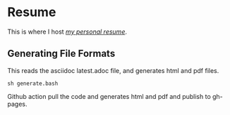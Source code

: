 # Resume

This is where I host *[my personal resume](latest.pdf)*.

## Generating File Formats

This reads the asciidoc latest.adoc file, and generates html and pdf files.

```{r, engine='bash', count_lines}
sh generate.bash
```

Github action pull the code and generates html and pdf and publish to gh-pages.